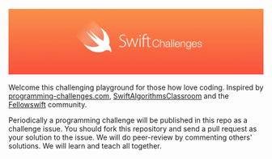 
![](Images/banner.png)

Welcome this challenging playground for those how love coding. Inspired by [programming-challenges.com](http://programming-challenges.com), [SwiftAlgorithmsClassroom](https://github.com/gmertk/SwiftAlgorithmsClassroom) and the [Fellowswift](http://fellowswift.com) community.

Periodically a programming challenge will be published in this repo as a challenge issue. You should fork this repository and send a pull request as your solution to the issue. We will do peer-review by commenting others' solutions. We will learn and teach all together.

<!---
### Challenges awards

| Position  |      Username                                  |  Challenges solved   |
|-----------|:----------------------------------------------:|---------------------:|
| 1         |  [@phelgo](https://github.com/phelgo)          | 20 Challenges solved |
| 2         |  [@dcordero](https://github.com/dcordero)      | 15 Challenges solved |

### Past challenges

| Name               |      Winner                                    | The winner PR                |
|--------------------|:----------------------------------------------:|-----------------------------:|
| The 3n+1 problem   |  [@phelgo](https://github.com/phelgo)          | [#23](http://www.google.com) |
| The Trip           |  [@dcordero](https://github.com/dcordero)      | [#25](http://www.google.com) |
-->
